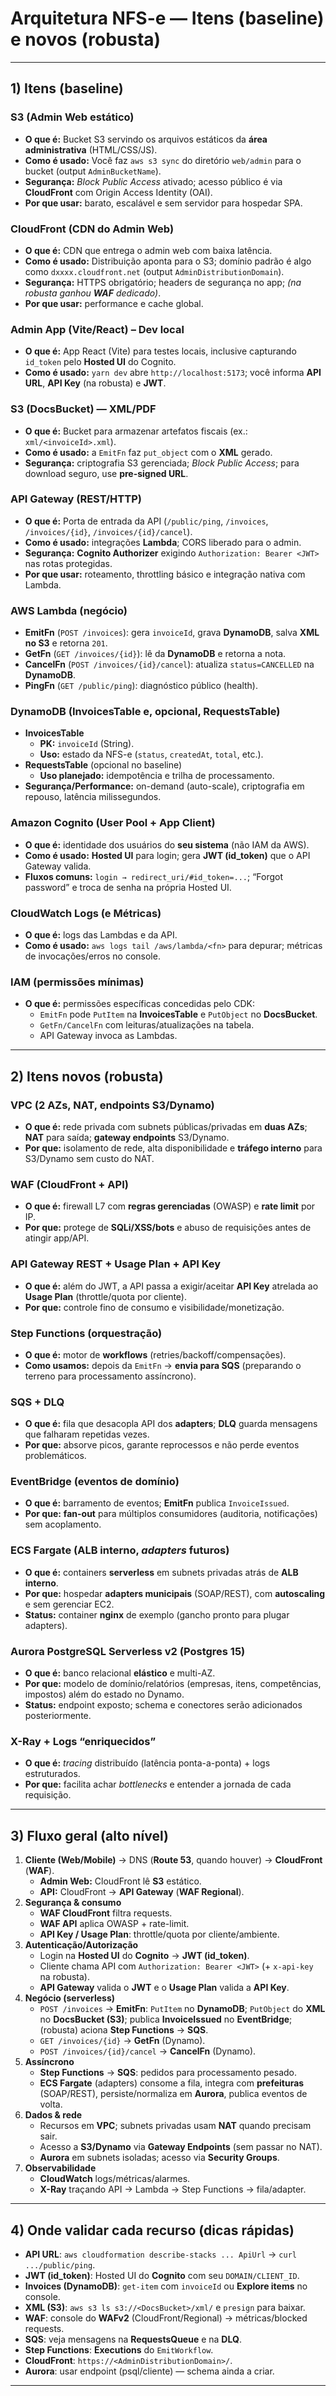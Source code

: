 # Arquitetura NFS-e — Itens (baseline) e **novos** (robusta)
---

## 1) Itens (baseline)

### S3 (Admin Web estático)
- **O que é:** Bucket S3 servindo os arquivos estáticos da **área administrativa** (HTML/CSS/JS).
- **Como é usado:** Você faz `aws s3 sync` do diretório `web/admin` para o bucket (output `AdminBucketName`).
- **Segurança:** *Block Public Access* ativado; acesso público é via **CloudFront** com Origin Access Identity (OAI).
- **Por que usar:** barato, escalável e sem servidor para hospedar SPA.

### CloudFront (CDN do Admin Web)
- **O que é:** CDN que entrega o admin web com baixa latência.
- **Como é usado:** Distribuição aponta para o S3; domínio padrão é algo como `dxxxx.cloudfront.net` (output `AdminDistributionDomain`).
- **Segurança:** HTTPS obrigatório; headers de segurança no app; *(na robusta ganhou **WAF** dedicado)*.
- **Por que usar:** performance e cache global.

### Admin App (Vite/React) – Dev local
- **O que é:** App React (Vite) para testes locais, inclusive capturando `id_token` pelo **Hosted UI** do Cognito.
- **Como é usado:** `yarn dev` abre `http://localhost:5173`; você informa **API URL**, **API Key** (na robusta) e **JWT**.

### S3 (DocsBucket) — XML/PDF
- **O que é:** Bucket para armazenar artefatos fiscais (ex.: `xml/<invoiceId>.xml`).
- **Como é usado:** a `EmitFn` faz `put_object` com o **XML** gerado.
- **Segurança:** criptografia S3 gerenciada; *Block Public Access*; para download seguro, use **pre-signed URL**.

### API Gateway (REST/HTTP)
- **O que é:** Porta de entrada da API (`/public/ping`, `/invoices`, `/invoices/{id}`, `/invoices/{id}/cancel`).
- **Como é usado:** integrações **Lambda**; CORS liberado para o admin.
- **Segurança:** **Cognito Authorizer** exigindo `Authorization: Bearer <JWT>` nas rotas protegidas.
- **Por que usar:** roteamento, throttling básico e integração nativa com Lambda.

### AWS Lambda (negócio)
- **EmitFn** (`POST /invoices`): gera `invoiceId`, grava **DynamoDB**, salva **XML no S3** e retorna `201`.
- **GetFn** (`GET /invoices/{id}`): lê da **DynamoDB** e retorna a nota.
- **CancelFn** (`POST /invoices/{id}/cancel`): atualiza `status=CANCELLED` na **DynamoDB**.
- **PingFn** (`GET /public/ping`): diagnóstico público (health).

### DynamoDB (InvoicesTable e, opcional, RequestsTable)
- **InvoicesTable**
  - **PK:** `invoiceId` (String).
  - **Uso:** estado da NFS-e (`status`, `createdAt`, `total`, etc.).
- **RequestsTable** (opcional no baseline)
  - **Uso planejado:** idempotência e trilha de processamento.
- **Segurança/Performance:** on-demand (auto-scale), criptografia em repouso, latência milissegundos.

### Amazon Cognito (User Pool + App Client)
- **O que é:** identidade dos usuários do **seu sistema** (não IAM da AWS).
- **Como é usado:** **Hosted UI** para login; gera **JWT (id_token)** que o API Gateway valida.
- **Fluxos comuns:** `login → redirect_uri/#id_token=...`; “Forgot password” e troca de senha na própria Hosted UI.

### CloudWatch Logs (e Métricas)
- **O que é:** logs das Lambdas e da API.
- **Como é usado:** `aws logs tail /aws/lambda/<fn>` para depurar; métricas de invocações/erros no console.

### IAM (permissões mínimas)
- **O que é:** permissões específicas concedidas pelo CDK:
  - `EmitFn` pode `PutItem` na **InvoicesTable** e `PutObject` no **DocsBucket**.
  - `GetFn/CancelFn` com leituras/atualizações na tabela.
  - API Gateway invoca as Lambdas.

---

## 2) Itens **novos** (robusta)

### VPC (2 AZs, NAT, endpoints S3/Dynamo)
- **O que é:** rede privada com subnets públicas/privadas em **duas AZs**; **NAT** para saída; **gateway endpoints** S3/Dynamo.
- **Por que:** isolamento de rede, alta disponibilidade e **tráfego interno** para S3/Dynamo sem custo do NAT.

### WAF (CloudFront + API)
- **O que é:** firewall L7 com **regras gerenciadas** (OWASP) e **rate limit** por IP.
- **Por que:** protege de **SQLi/XSS/bots** e abuso de requisições antes de atingir app/API.

### API Gateway REST + Usage Plan + API Key
- **O que é:** além do JWT, a API passa a exigir/aceitar **API Key** atrelada ao **Usage Plan** (throttle/quota por cliente).
- **Por que:** controle fino de consumo e visibilidade/monetização.

### Step Functions (orquestração)
- **O que é:** motor de **workflows** (retries/backoff/compensações).
- **Como usamos:** depois da `EmitFn` → **envia para SQS** (preparando o terreno para processamento assíncrono).

### SQS + DLQ
- **O que é:** fila que desacopla API dos **adapters**; **DLQ** guarda mensagens que falharam repetidas vezes.
- **Por que:** absorve picos, garante reprocessos e não perde eventos problemáticos.

### EventBridge (eventos de domínio)
- **O que é:** barramento de eventos; **EmitFn** publica `InvoiceIssued`.
- **Por que:** **fan-out** para múltiplos consumidores (auditoria, notificações) sem acoplamento.

### ECS Fargate (ALB interno, *adapters* futuros)
- **O que é:** containers **serverless** em subnets privadas atrás de **ALB interno**.
- **Por que:** hospedar **adapters municipais** (SOAP/REST), com **autoscaling** e sem gerenciar EC2.
- **Status:** container **nginx** de exemplo (gancho pronto para plugar adapters).

### Aurora PostgreSQL Serverless v2 (Postgres 15)
- **O que é:** banco relacional **elástico** e multi-AZ.
- **Por que:** modelo de domínio/relatórios (empresas, itens, competências, impostos) além do estado no Dynamo.
- **Status:** endpoint exposto; schema e conectores serão adicionados posteriormente.

### X-Ray + Logs “enriquecidos”
- **O que é:** *tracing* distribuído (latência ponta-a-ponta) + logs estruturados.
- **Por que:** facilita achar *bottlenecks* e entender a jornada de cada requisição.

---

## 3) Fluxo geral (alto nível)

1. **Cliente (Web/Mobile)** → DNS (**Route 53**, quando houver) → **CloudFront** (**WAF**).  
   - **Admin Web:** CloudFront lê **S3** estático.  
   - **API:** CloudFront → **API Gateway** (**WAF Regional**).
2. **Segurança & consumo**  
   - **WAF CloudFront** filtra requests.  
   - **WAF API** aplica OWASP + rate-limit.  
   - **API Key / Usage Plan**: throttle/quota por cliente/ambiente.
3. **Autenticação/Autorização**  
   - Login na **Hosted UI** do **Cognito** → **JWT (id_token)**.  
   - Cliente chama API com `Authorization: Bearer <JWT>` (+ `x-api-key` na robusta).  
   - **API Gateway** valida o **JWT** e o **Usage Plan** valida a **API Key**.
4. **Negócio (serverless)**  
   - `POST /invoices` → **EmitFn**: `PutItem` no **DynamoDB**; `PutObject` do **XML** no **DocsBucket (S3)**; publica **InvoiceIssued** no **EventBridge**; (robusta) aciona **Step Functions** → **SQS**.  
   - `GET /invoices/{id}` → **GetFn** (Dynamo).  
   - `POST /invoices/{id}/cancel` → **CancelFn** (Dynamo).
5. **Assíncrono**  
   - **Step Functions** → **SQS**: pedidos para processamento pesado.  
   - **ECS Fargate** (adapters) consome a fila, integra com **prefeituras** (SOAP/REST), persiste/normaliza em **Aurora**, publica eventos de volta.
6. **Dados & rede**  
   - Recursos em **VPC**; subnets privadas usam **NAT** quando precisam sair.  
   - Acesso a **S3/Dynamo** via **Gateway Endpoints** (sem passar no NAT).  
   - **Aurora** em subnets isoladas; acesso via **Security Groups**.
7. **Observabilidade**  
   - **CloudWatch** logs/métricas/alarmes.  
   - **X-Ray** traçando API → Lambda → Step Functions → fila/adapter.

---

## 4) Onde validar cada recurso (dicas rápidas)

- **API URL**: `aws cloudformation describe-stacks ... ApiUrl` → `curl .../public/ping`.  
- **JWT (id_token)**: Hosted UI do **Cognito** com seu `DOMAIN/CLIENT_ID`.  
- **Invoices (DynamoDB)**: `get-item` com `invoiceId` ou **Explore items** no console.  
- **XML (S3)**: `aws s3 ls s3://<DocsBucket>/xml/` e `presign` para baixar.  
- **WAF**: console do **WAFv2** (CloudFront/Regional) → métricas/blocked requests.  
- **SQS**: veja mensagens na **RequestsQueue** e na **DLQ**.  
- **Step Functions**: **Executions** do `EmitWorkflow`.  
- **CloudFront**: `https://<AdminDistributionDomain>/`.  
- **Aurora**: usar endpoint (psql/cliente) — schema ainda a criar.

---

